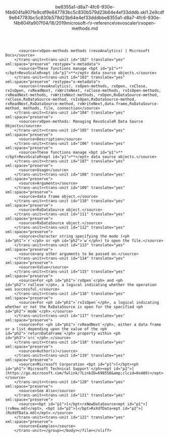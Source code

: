 <?xml version="1.0"?><xliff version="1.2" xmlns="urn:oasis:names:tc:xliff:document:1.2" xmlns:xsi="http://www.w3.org/2001/XMLSchema-instance" xsi:schemaLocation="urn:oasis:names:tc:xliff:document:1.2 xliff-core-1.2-transitional.xsd"><file datatype="xml" original="rxopen-methods.md" source-language="en-US" target-language="en-US"><header><tool tool-id="mdxliff" tool-name="mdxliff" tool-version="1.0-d1654b2" tool-company="Microsoft" /><xliffext:skl_file_name xmlns:xliffext="urn:microsoft:content:schema:xliffextensions">be8355a1-d8a7-4fc6-930e-f4b604fa907fe9cdf9e847783bc5c830b579d23b64e4ef33dddb.skl</xliffext:skl_file_name><xliffext:version xmlns:xliffext="urn:microsoft:content:schema:xliffextensions">1.2</xliffext:version><xliffext:ms.openlocfilehash xmlns:xliffext="urn:microsoft:content:schema:xliffextensions">e9cdf9e847783bc5c830b579d23b64e4ef33dddb</xliffext:ms.openlocfilehash><xliffext:ms.sourcegitcommit xmlns:xliffext="urn:microsoft:content:schema:xliffextensions">be8355a1-d8a7-4fc6-930e-f4b604fa907f</xliffext:ms.sourcegitcommit><xliffext:ms.lasthandoff xmlns:xliffext="urn:microsoft:content:schema:xliffextensions">04/18/2019</xliffext:ms.lasthandoff><xliffext:ms.openlocfilepath xmlns:xliffext="urn:microsoft:content:schema:xliffextensions">microsoft-r\r-reference\revoscaler\rxopen-methods.md</xliffext:ms.openlocfilepath></header><body><group id="content" extype="content"><trans-unit id="101" translate="yes" xml:space="preserve" restype="x-metadata">
          <source>rxOpen-methods methods (revoAnalytics) | Microsoft Docs</source>
        </trans-unit><trans-unit id="102" translate="yes" xml:space="preserve" restype="x-metadata">
          <source>These functions manage <bpt id="p1">**</bpt>RevoScaleR<ept id="p1">**</ept> data source objects.</source>
        </trans-unit><trans-unit id="103" translate="yes" xml:space="preserve" restype="x-metadata">
          <source>(revoAnalytics), rxOpen-methods, rxOpen, rxClose, rxIsOpen, rxReadNext, rxWriteNext, rxClose-methods, rxIsOpen-methods, rxReadNext-methods, rxWriteNext-methods, rxOpen,RxDataSource-method, rxClose,RxDataSource-method, rxIsOpen,RxDataSource-method, rxReadNext,RxDataSource-method, rxWriteNext,data.frame,RxDataSource-method, methods, file, connection</source>
        </trans-unit><trans-unit id="104" translate="yes" xml:space="preserve">
          <source>rxOpen-methods: Managing RevoScaleR Data Source Objects</source>
        </trans-unit><trans-unit id="105" translate="yes" xml:space="preserve">
          <source>Description</source>
        </trans-unit><trans-unit id="106" translate="yes" xml:space="preserve">
          <source>These functions manage <bpt id="p1">**</bpt>RevoScaleR<ept id="p1">**</ept> data source objects.</source>
        </trans-unit><trans-unit id="107" translate="yes" xml:space="preserve">
          <source>Usage</source>
        </trans-unit><trans-unit id="108" translate="yes" xml:space="preserve">
          <source>Arguments</source>
        </trans-unit><trans-unit id="109" translate="yes" xml:space="preserve">
          <source>data frame object.</source>
        </trans-unit><trans-unit id="110" translate="yes" xml:space="preserve">
          <source>RxDataSource object.</source>
        </trans-unit><trans-unit id="111" translate="yes" xml:space="preserve">
          <source>RxDataSource object.</source>
        </trans-unit><trans-unit id="112" translate="yes" xml:space="preserve">
          <source>character string specifying the mode (<ph id="ph1">`r`</ph> or <ph id="ph2">`w`</ph>) to open the file.</source>
        </trans-unit><trans-unit id="113" translate="yes" xml:space="preserve">
          <source>any other arguments to be passed on.</source>
        </trans-unit><trans-unit id="114" translate="yes" xml:space="preserve">
          <source>Value</source>
        </trans-unit><trans-unit id="115" translate="yes" xml:space="preserve">
          <source>For <ph id="ph1">`rxOpen`</ph> and <ph id="ph2">`rxClose`</ph>, a logical indicating whether the operation was successful.</source>
        </trans-unit><trans-unit id="116" translate="yes" xml:space="preserve">
          <source>For <ph id="ph1">`rxIsOpen`</ph>, a logical indicating whether or not the RxDataSource is open for the specified <ph id="ph2">`mode`</ph>.</source>
        </trans-unit><trans-unit id="117" translate="yes" xml:space="preserve">
          <source>For <ph id="ph1">`rxReadNext`</ph>, either a data frame or a list depending upon the value of the <ph id="ph2">`returnDataFrame`</ph> property within <ph id="ph3">`src`</ph>.</source>
        </trans-unit><trans-unit id="118" translate="yes" xml:space="preserve">
          <source>Author(s)</source>
        </trans-unit><trans-unit id="119" translate="yes" xml:space="preserve">
          <source>Microsoft Corporation <bpt id="p1">[</bpt><ph id="ph1">`Microsoft Technical Support`</ph><ept id="p1">](https://go.microsoft.com/fwlink/?LinkID=698556&amp;clcid=0x409)</ept></source>
        </trans-unit><trans-unit id="120" translate="yes" xml:space="preserve">
          <source>See Also</source>
        </trans-unit><trans-unit id="121" translate="yes" xml:space="preserve">
          <source><bpt id="p1">[</bpt>rxNewDataSource<ept id="p1">](rxNew.md)</ept>, <bpt id="p2">[</bpt>RxXdfData<ept id="p2">](RxXdfData.md)</ept>.</source>
        </trans-unit><trans-unit id="122" translate="yes" xml:space="preserve">
          <source>Examples</source>
        </trans-unit></group></body></file></xliff>